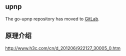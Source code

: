 ## upnp ##

The go-upnp repository has moved to [GitLab](https://gitlab.com/NebulousLabs/go-upnp).

## 原理介绍

http://www.h3c.com/cn/d_201206/922127_30005_0.htm

